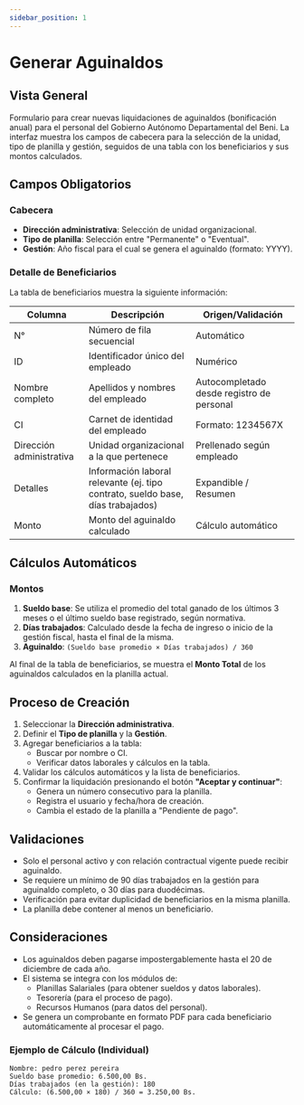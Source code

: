 ```yaml
---
sidebar_position: 1
---
```


# Generar Aguinaldos

## Vista General
Formulario para crear nuevas liquidaciones de aguinaldos (bonificación anual) para el personal del Gobierno Autónomo Departamental del Beni. La interfaz muestra los campos de cabecera para la selección de la unidad, tipo de planilla y gestión, seguidos de una tabla con los beneficiarios y sus montos calculados.

## Campos Obligatorios

### Cabecera
- **Dirección administrativa**: Selección de unidad organizacional.
- **Tipo de planilla**: Selección entre "Permanente" o "Eventual".
- **Gestión**: Año fiscal para el cual se genera el aguinaldo (formato: YYYY).

### Detalle de Beneficiarios
La tabla de beneficiarios muestra la siguiente información:

| Columna | Descripción | Origen/Validación |
|---------|-------------|-------------------|
| N° | Número de fila secuencial | Automático |
| ID | Identificador único del empleado | Numérico |
| Nombre completo | Apellidos y nombres del empleado | Autocompletado desde registro de personal |
| CI | Carnet de identidad del empleado | Formato: 1234567X |
| Dirección administrativa | Unidad organizacional a la que pertenece | Prellenado según empleado |
| Detalles | Información laboral relevante (ej. tipo contrato, sueldo base, días trabajados) | Expandible / Resumen |
| Monto | Monto del aguinaldo calculado | Cálculo automático |

## Cálculos Automáticos

### Montos
1.  **Sueldo base**: Se utiliza el promedio del total ganado de los últimos 3 meses o el último sueldo base registrado, según normativa.
2.  **Días trabajados**: Calculado desde la fecha de ingreso o inicio de la gestión fiscal, hasta el final de la misma.
3.  **Aguinaldo**: `(Sueldo base promedio × Días trabajados) / 360`

Al final de la tabla de beneficiarios, se muestra el **Monto Total** de los aguinaldos calculados en la planilla actual.

## Proceso de Creación
1.  Seleccionar la **Dirección administrativa**.
2.  Definir el **Tipo de planilla** y la **Gestión**.
3.  Agregar beneficiarios a la tabla:
    *   Buscar por nombre o CI.
    *   Verificar datos laborales y cálculos en la tabla.
4.  Validar los cálculos automáticos y la lista de beneficiarios.
5.  Confirmar la liquidación presionando el botón **"Aceptar y continuar"**:
    *   Genera un número consecutivo para la planilla.
    *   Registra el usuario y fecha/hora de creación.
    *   Cambia el estado de la planilla a "Pendiente de pago".

## Validaciones
- Solo el personal activo y con relación contractual vigente puede recibir aguinaldo.
- Se requiere un mínimo de 90 días trabajados en la gestión para aguinaldo completo, o 30 días para duodécimas.
- Verificación para evitar duplicidad de beneficiarios en la misma planilla.
- La planilla debe contener al menos un beneficiario.

## Consideraciones
- Los aguinaldos deben pagarse impostergablemente hasta el 20 de diciembre de cada año.
- El sistema se integra con los módulos de:
    - Planillas Salariales (para obtener sueldos y datos laborales).
    - Tesorería (para el proceso de pago).
    - Recursos Humanos (para datos del personal).
- Se genera un comprobante en formato PDF para cada beneficiario automáticamente al procesar el pago.

### Ejemplo de Cálculo (Individual)
```plaintext
Nombre: pedro perez pereira
Sueldo base promedio: 6.500,00 Bs.
Días trabajados (en la gestión): 180
Cálculo: (6.500,00 × 180) / 360 = 3.250,00 Bs.